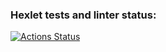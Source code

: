 ### Hexlet tests and linter status:
[![Actions Status](https://github.com/oldborrow/frontend-project-lvl1/workflows/hexlet-check/badge.svg)](https://github.com/oldborrow/frontend-project-lvl1/actions)